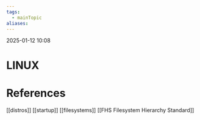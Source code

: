 ```yaml
---
tags:
  - mainTopic
aliases:
---
```

2025-01-12 10:08
# LINUX

# References
[[distros]]
[[startup]]
[[filesystems]]
[[FHS Filesystem Hierarchy Standard]]